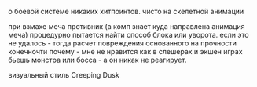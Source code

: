 ﻿о боевой системе
никаких хитпоинтов.
чисто на скелетной анимации

при взмахе меча противник (а комп знает куда направлена анимация меча) процедурно пытается найти способ блока или уворота. 
если это не удалось - тогда расчет повреждения основанного на прочности конечночти
почему - мне не нравится как в слешерах и экшен играх бьешь монстра или босса - а он никак не реагирует.


визуальный стиль
Creeping Dusk